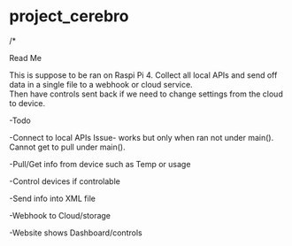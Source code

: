# project_cerebro

/*


Read Me 

This is suppose to be ran on Raspi Pi 4.  Collect all local 
APIs and send off data in a single file to a webhook or cloud service.  
Then have controls sent back if we need to change settings from the cloud to device.


-Todo

-Connect to local APIs
	Issue- works but only when ran not under main().  Cannot get to pull under main().

-Pull/Get info from device such as Temp or usage

-Control devices if controlable

-Send info into XML file

-Webhook to Cloud/storage

-Website shows Dashboard/controls

